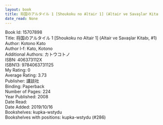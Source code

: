 ```yaml
---
layout: book
title: 将国のアルタイル 1 [Shoukoku no Altair 1] (Altair ve Savaşlar Kitabı,  no. 1)
date_read: None
---
```


Book Id: 15707898<br />
Title: 将国のアルタイル 1 [Shoukoku no Altair 1] (Altair ve Savaşlar Kitabı, #1)<br />
Author: Kotono Kato<br />
Author l-f: Kato, Kotono<br />
Additional Authors: カトウコトノ<br />
ISBN: 406373112X<br />
ISBN13: 9784063731125<br />
My Rating: 0<br />
Average Rating: 3.73<br />
Publisher: 講談社<br />
Binding: Paperback<br />
Number of Pages: 224<br />
Year Published: 2008<br />
Date Read: <br />
Date Added: 2019/10/16<br />
Bookshelves: kupka-wstydu<br />
Bookshelves with positions: kupka-wstydu (#286)<br />

